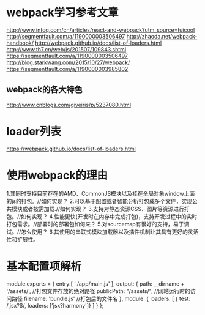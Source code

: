 # webpack学习参考文章


http://www.infoq.com/cn/articles/react-and-webpack?utm_source=tuicool
http://segmentfault.com/a/1190000003506497
http://zhaoda.net/webpack-handbook/
http://webpack.github.io/docs/list-of-loaders.html
http://www.th7.cn/web/js/201507/109843.shtml
https://segmentfault.com/a/1190000003506497
http://blog.starkwang.com/2015/10/27/webpack/
https://segmentfault.com/a/1190000003985802
## webpack的各大特色
http://www.cnblogs.com/giveiris/p/5237080.html
# loader列表
https://webpack.github.io/docs/list-of-loaders.html
# 使用webpack的理由
1.其同时支持目前存在的AMD、CommonJS模块以及挂在全局对象window上面的js的打包。//如何实现？
2.可以基于配置或者智能分析打包成多个文件，实现公共模块或者按需加载.//如何实现？
3.支持对静态资源CSS、图片等资源进行打包。//如何实现？
4.性能更快(开发时在内存中完成打包)，支持开发过程中的实时打包需求。//部署时的部署包如何来？
5.对sourcemap有很好的支持，易于调试。//怎么使用？
6.其使用的串联式模块加载器以及插件机制让其具有更好的灵活性和扩展性。

# 基本配置项解析
module.exports = {
  entry:[
    './app/main.js'
  ],
  output: {
    path: __dirname + '/assets/', //打包文件存放的绝对路径
    publicPath: "/assets/", //网站运行时的访问路径
    filename: 'bundle.js' //打包后的文件名
  },
  module: {
    loaders: [
      { test: /\.jsx?$/, loaders: ['jsx?harmony']}
    ]
  }
};